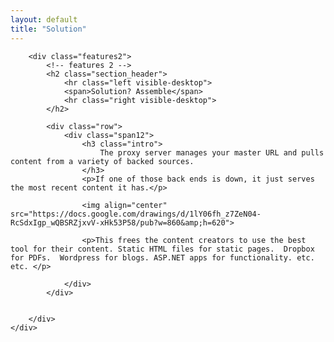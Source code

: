 ```yaml
---
layout: default
title: "Solution"
---
```


<div id="features" class="features_page">
    <div class="container">

        <div class="features2">
            <!-- features 2 -->
            <h2 class="section_header">
                <hr class="left visible-desktop">
                <span>Solution? Assemble</span>
                <hr class="right visible-desktop">
            </h2>

            <div class="row">
                <div class="span12">
                    <h3 class="intro">
                        The proxy server manages your master URL and pulls content from a variety of backed sources.
                    </h3>
                    <p>If one of those back ends is down, it just serves the most recent content it has.</p>
 
                    <img align="center" src="https://docs.google.com/drawings/d/1lY06fh_z7ZeN04-RcSdxIgp_wQBSRZjxvV-xHk53P58/pub?w=860&amp;h=620">

                    <p>This frees the content creators to use the best tool for their content. Static HTML files for static pages.  Dropbox for PDFs.  Wordpress for blogs. ASP.NET apps for functionality. etc. etc. </p>

                </div>
            </div>

          
        </div>
    </div>
</div>


